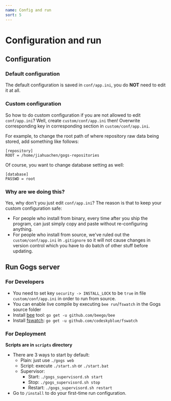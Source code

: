 ```yaml
---
name: Config and run
sort: 5
---
```


# Configuration and run

## Configuration

### Default configuration

The default configuration is saved in `conf/app.ini`, you do **NOT** need to edit it at all.

### Custom configuration

So how to do custom configuration if you are not allowed to edit `conf/app.ini`? Well, create `custom/conf/app.ini` then! Overwrite corresponding key in corresponding section in `custom/conf/app.ini`.

For example, to change the root path of where repository raw data being stored, add something like follows:

```
[repository]
ROOT = /home/jiahuachen/gogs-repositories
```

Of course, you want to change database setting as well:

```
[database]
PASSWD = root
```

### Why are we doing this?

Yes, why don't you just edit `conf/app.ini`? The reason is that to keep your custom configuration safe:

- For people who install from binary, every time after you ship the program, can just simply copy and paste without re-configuring anything.
- For people who install from source, we've ruled out the `custom/conf/app.ini` in `.gitignore` so it will not cause changes in version control which you have to do batch of other stuff before updating.

## Run Gogs server

### For Developers

- You need to set key `security -> INSTALL_LOCK` to be `true` in file `custom/conf/app.ini` in order to run from source.
- You can enable live compile by executing `bee run`/`fswatch` in the Gogs source folder
 - Install [bee](https://github.com/beego/bee) tool: `go get -u github.com/beego/bee`
 - Install [fswatch](https://github.com/codeskyblue/fswatch): `go get -u github.com/codeskyblue/fswatch`

### For Deployment

**Scripts are in `scripts` directory**

- There are 3 ways to start by default:
	- Plain: just use `./gogs web`
	- Script: execute `./start.sh` or `./start.bat`
	- Supervisor: 
		- Start: `./gogs_supervisord.sh start`
		- Stop: `./gogs_supervisord.sh stop`
		- Restart: `./gogs_supervisord.sh restart`
- Go to `/install` to do your first-time run configuration.